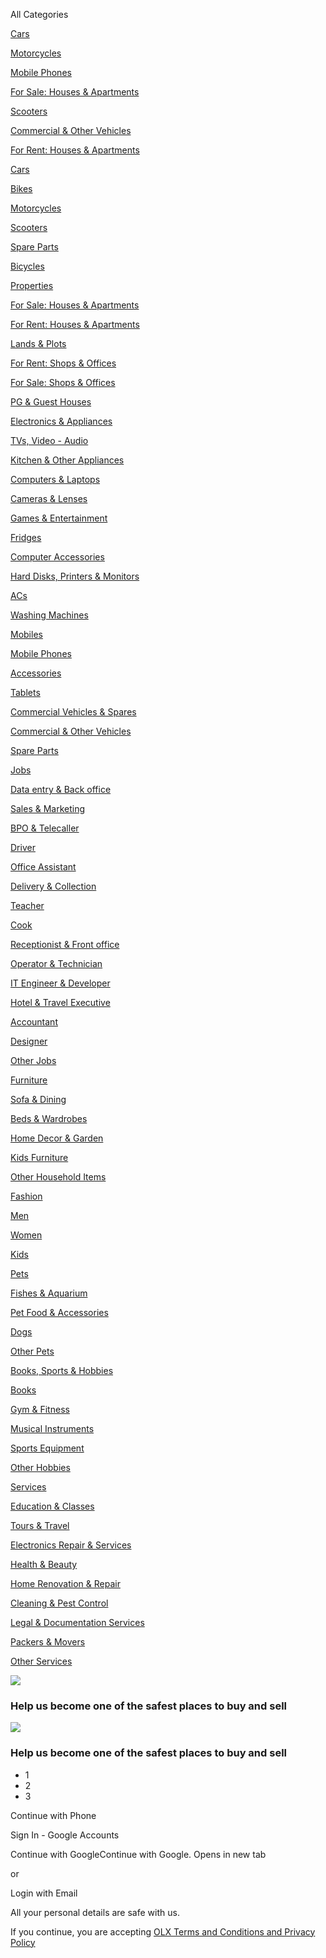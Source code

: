 All Categories

[Cars](https://www.olx.in/cars_c84 "")

[Motorcycles](https://www.olx.in/motorcycles_c81 "")

[Mobile Phones](https://www.olx.in/mobile-phones_c1453 "")

[For Sale: Houses & Apartments](https://www.olx.in/for-sale-houses-apartments_c1725 "")

[Scooters](https://www.olx.in/scooters_c1413 "")

[Commercial & Other Vehicles](https://www.olx.in/commercial-other-vehicles_c85 "")

[For Rent: Houses & Apartments](https://www.olx.in/for-rent-houses-apartments_c1723 "")

[Cars](https://www.olx.in/cars_c84 "")

[Bikes](https://www.olx.in/bikes_c2198 "")

[Motorcycles](https://www.olx.in/motorcycles_c81 "")

[Scooters](https://www.olx.in/scooters_c1413 "")

[Spare Parts](https://www.olx.in/spare-parts_c1587 "")

[Bicycles](https://www.olx.in/bicycles_c1415 "")

[Properties](https://www.olx.in/properties_c3 "")

[For Sale: Houses & Apartments](https://www.olx.in/for-sale-houses-apartments_c1725 "")

[For Rent: Houses & Apartments](https://www.olx.in/for-rent-houses-apartments_c1723 "")

[Lands & Plots](https://www.olx.in/lands-plots_c1729 "")

[For Rent: Shops & Offices](https://www.olx.in/for-rent-shops-offices_c1731 "")

[For Sale: Shops & Offices](https://www.olx.in/for-sale-shops-offices_c1733 "")

[PG & Guest Houses](https://www.olx.in/pg-guest-houses_c1449 "")

[Electronics & Appliances](https://www.olx.in/electronics-appliances_c99 "")

[TVs, Video - Audio](https://www.olx.in/tvs-video-audio_c1523 "")

[Kitchen & Other Appliances](https://www.olx.in/kitchen-other-appliances_c1417 "")

[Computers & Laptops](https://www.olx.in/computers-laptops_c1505 "")

[Cameras & Lenses](https://www.olx.in/cameras-lenses_c1517 "")

[Games & Entertainment](https://www.olx.in/games-entertainment_c93 "")

[Fridges](https://www.olx.in/fridges_c1617 "")

[Computer Accessories](https://www.olx.in/computer-accessories_c1515 "")

[Hard Disks, Printers & Monitors](https://www.olx.in/hard-disks-printers-monitors_c1509 "")

[ACs](https://www.olx.in/acs_c1619 "")

[Washing Machines](https://www.olx.in/washing-machines_c1615 "")

[Mobiles](https://www.olx.in/mobiles_c1411 "")

[Mobile Phones](https://www.olx.in/mobile-phones_c1453 "")

[Accessories](https://www.olx.in/accessories_c1457 "")

[Tablets](https://www.olx.in/tablets_c1455 "")

[Commercial Vehicles & Spares](https://www.olx.in/commercial-vehicles-spares_c2207 "")

[Commercial & Other Vehicles](https://www.olx.in/commercial-other-vehicles_c85 "")

[Spare Parts](https://www.olx.in/spare-parts_c1585 "")

[Jobs](https://www.olx.in/jobs_c4 "")

[Data entry & Back office](https://www.olx.in/data-entry-back-office_c1737 "")

[Sales & Marketing](https://www.olx.in/sales-marketing_c62 "")

[BPO & Telecaller](https://www.olx.in/bpo-telecaller_c164 "")

[Driver](https://www.olx.in/driver_c2206 "")

[Office Assistant](https://www.olx.in/office-assistant_c2201 "")

[Delivery & Collection](https://www.olx.in/delivery-collection_c2205 "")

[Teacher](https://www.olx.in/teacher_c53 "")

[Cook](https://www.olx.in/cook_c2202 "")

[Receptionist & Front office](https://www.olx.in/receptionist-front-office_c2204 "")

[Operator & Technician](https://www.olx.in/operator-technician_c731 "")

[IT Engineer & Developer](https://www.olx.in/it-engineer-developer_c56 "")

[Hotel & Travel Executive](https://www.olx.in/hotel-travel-executive_c1439 "")

[Accountant](https://www.olx.in/accountant_c1441 "")

[Designer](https://www.olx.in/designer_c2203 "")

[Other Jobs](https://www.olx.in/other-jobs_c65 "")

[Furniture](https://www.olx.in/furniture_c628 "")

[Sofa & Dining](https://www.olx.in/sofa-dining_c1593 "")

[Beds & Wardrobes](https://www.olx.in/beds-wardrobes_c1591 "")

[Home Decor & Garden](https://www.olx.in/home-decor-garden_c575 "")

[Kids Furniture](https://www.olx.in/kids-furniture_c231 "")

[Other Household Items](https://www.olx.in/other-household-items_c293 "")

[Fashion](https://www.olx.in/fashion_c87 "")

[Men](https://www.olx.in/men_c1793 "")

[Women](https://www.olx.in/women_c1795 "")

[Kids](https://www.olx.in/kids_c235 "")

[Pets](https://www.olx.in/pets_c103 "")

[Fishes & Aquarium](https://www.olx.in/fishes-aquarium_c1293 "")

[Pet Food & Accessories](https://www.olx.in/pet-food-accessories_c175 "")

[Dogs](https://www.olx.in/dogs_c139 "")

[Other Pets](https://www.olx.in/other-pets_c140 "")

[Books, Sports & Hobbies](https://www.olx.in/books-sports-hobbies_c767 "")

[Books](https://www.olx.in/books_c453 "")

[Gym & Fitness](https://www.olx.in/gym-fitness_c771 "")

[Musical Instruments](https://www.olx.in/musical-instruments_c714 "")

[Sports Equipment](https://www.olx.in/sports-equipment_c100 "")

[Other Hobbies](https://www.olx.in/other-hobbies_c755 "")

[Services](https://www.olx.in/services_c619 "")

[Education & Classes](https://www.olx.in/education-classes_c1429 "")

[Tours & Travel](https://www.olx.in/tours-travel_c356 "")

[Electronics Repair & Services](https://www.olx.in/electronics-repair-services_c523 "")

[Health & Beauty](https://www.olx.in/health-beauty_c741 "")

[Home Renovation & Repair](https://www.olx.in/home-renovation-repair_c1301 "")

[Cleaning & Pest Control](https://www.olx.in/cleaning-pest-control_c1302 "")

[Legal & Documentation Services](https://www.olx.in/legal-documentation-services_c1303 "")

[Packers & Movers](https://www.olx.in/packers-movers_c1304 "")

[Other Services](https://www.olx.in/other-services_c625 "")

![](https://statics.olx.in/external/base/img//loginEntryPointPost.png)

### Help us become one of the safest places to buy and sell

![](https://statics.olx.in/external/base/img//loginEntryPointPost.png)

### Help us become one of the safest places to buy and sell

- 1
- 2
- 3

Continue with Phone

Sign In - Google Accounts

Continue with GoogleContinue with Google. Opens in new tab

or

Login with Email

All your personal details are safe with us.

If you continue, you are accepting [OLX Terms and Conditions and Privacy Policy](https://help.olx.in/hc/en-us "[object Object]")